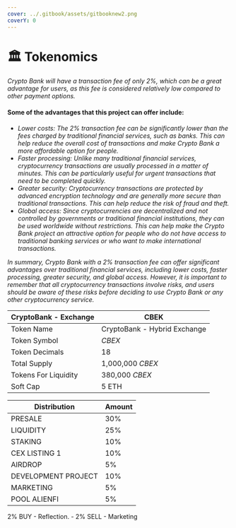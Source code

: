 ```yaml
---
cover: ../.gitbook/assets/gitbooknew2.png
coverY: 0
---
```


# 🏛 Tokenomics

_Crypto Bank will have a transaction fee of only 2%, which can be a great advantage for users, as this fee is considered relatively low compared to other payment options._

#### Some of the advantages that this project can offer include:

* _Lower costs: The 2% transaction fee can be significantly lower than the fees charged by traditional financial services, such as banks. This can help reduce the overall cost of transactions and make Crypto Bank a more affordable option for people._
* _Faster processing: Unlike many traditional financial services, cryptocurrency transactions are usually processed in a matter of minutes. This can be particularly useful for urgent transactions that need to be completed quickly._
* _Greater security: Cryptocurrency transactions are protected by advanced encryption technology and are generally more secure than traditional transactions. This can help reduce the risk of fraud and theft._
* _Global access: Since cryptocurrencies are decentralized and not controlled by governments or traditional financial institutions, they can be used worldwide without restrictions. This can help make the Crypto Bank project an attractive option for people who do not have access to traditional banking services or who want to make international transactions._

_In summary, Crypto Bank with a 2% transaction fee can offer significant advantages over traditional financial services, including lower costs, faster processing, greater security, and global access. However, it is important to remember that all cryptocurrency transactions involve risks, and users should be aware of these risks before deciding to use Crypto Bank or any other cryptocurrency service._

| CryptoBank - Exchange | CBEK                         |
| --------------------- | ---------------------------- |
| Token Name            | CryptoBank - Hybrid Exchange |
| Token Symbol          | _CBEX_                       |
| Token Decimals        | 18                           |
| Total Supply          | 1,000,000 _CBEX_             |
| Tokens For Liquidity  | 380,000 _CBEX_               |
| Soft Cap              | 5 ETH                        |



| Distribution        | Amount |
| ------------------- | ------ |
| PRESALE             | 30%    |
| LIQUIDITY           | 25%    |
| STAKING             | 10%    |
| CEX LISTING 1       | 10%    |
| AIRDROP             | 5%     |
| DEVELOPMENT PROJECT | 10%    |
| MARKETING           | 5%     |
| POOL ALIENFI        | 5%     |

2% BUY - Reflection.  - 2% SELL -  Marketing&#x20;

